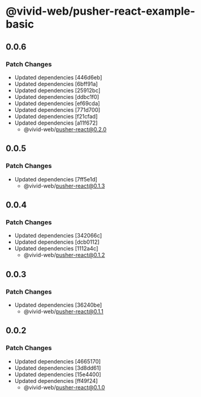 # @vivid-web/pusher-react-example-basic

## 0.0.6

### Patch Changes

- Updated dependencies [446d6eb]
- Updated dependencies [6bff91a]
- Updated dependencies [25912bc]
- Updated dependencies [ddbc1f0]
- Updated dependencies [ef69cda]
- Updated dependencies [771d700]
- Updated dependencies [f21cfad]
- Updated dependencies [a11f672]
  - @vivid-web/pusher-react@0.2.0

## 0.0.5

### Patch Changes

- Updated dependencies [7ff5e1d]
  - @vivid-web/pusher-react@0.1.3

## 0.0.4

### Patch Changes

- Updated dependencies [342066c]
- Updated dependencies [dcb0112]
- Updated dependencies [1112a4c]
  - @vivid-web/pusher-react@0.1.2

## 0.0.3

### Patch Changes

- Updated dependencies [36240be]
  - @vivid-web/pusher-react@0.1.1

## 0.0.2

### Patch Changes

- Updated dependencies [4665170]
- Updated dependencies [3d8dd61]
- Updated dependencies [15e4400]
- Updated dependencies [ff49f24]
  - @vivid-web/pusher-react@0.1.0
